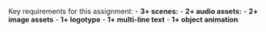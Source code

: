 Key requirements for this assignment: 
    - **3+ scenes:**
    - **2+ audio assets:**
    - **2+ image assets**
    - **1+ logotype**
    - **1+ multi-line text**
    - **1+ object animation**